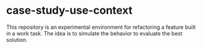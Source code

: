# case-study-use-context
This repository is an experimental environment for refactoring a feature built in a work task. The idea is to simulate the behavior to evaluate the best solution.
